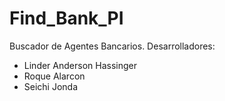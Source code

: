 # Find_Bank_PI
Buscador de Agentes Bancarios.
Desarrolladores:
- Linder Anderson Hassinger
- Roque Alarcon
- Seichi Jonda
